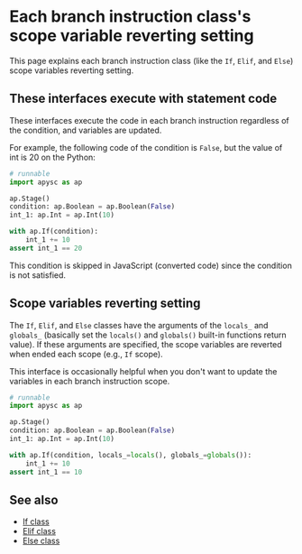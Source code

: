 # Each branch instruction class's scope variable reverting setting

This page explains each branch instruction class (like the `If`\, `Elif`\, and `Else`) scope variables reverting setting.

## These interfaces execute with statement code

These interfaces execute the code in each branch instruction regardless of the condition, and variables are updated.

For example, the following code of the condition is `False`\, but the value of int is 20 on the Python:

```py
# runnable
import apysc as ap

ap.Stage()
condition: ap.Boolean = ap.Boolean(False)
int_1: ap.Int = ap.Int(10)

with ap.If(condition):
    int_1 += 10
assert int_1 == 20
```

This condition is skipped in JavaScript (converted code) since the condition is not satisfied.

## Scope variables reverting setting

The `If`, `Elif`, and `Else` classes have the arguments of the `locals_` and `globals_` (basically set the `locals()` and `globals()` built-in functions return value). If these arguments are specified, the scope variables are reverted when ended each scope (e.g., `If` scope).

This interface is occasionally helpful when you don't want to update the variables in each branch instruction scope.

```py
# runnable
import apysc as ap

ap.Stage()
condition: ap.Boolean = ap.Boolean(False)
int_1: ap.Int = ap.Int(10)

with ap.If(condition, locals_=locals(), globals_=globals()):
    int_1 += 10
assert int_1 == 10
```

## See also

- [If class](if.md)
- [Elif class](elif.md)
- [Else class](else.md)